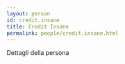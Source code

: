 ```yaml
---
layout: person
id: credit.insane
title: Credit Insane
permalink: people/credit.insane.html
---
```


Dettagli della persona